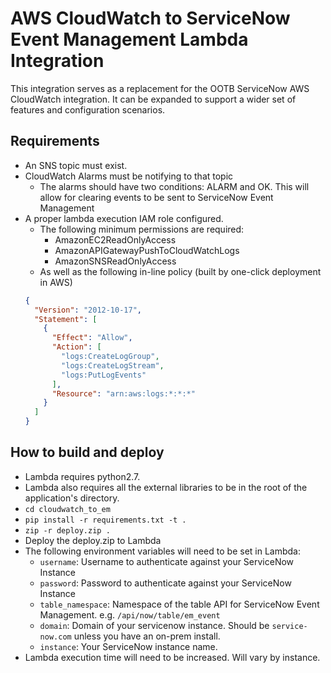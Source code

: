 # AWS CloudWatch to ServiceNow Event Management Lambda Integration

This integration serves as a replacement for the OOTB ServiceNow AWS CloudWatch integration. It can be expanded to support a wider set of features and configuration scenarios.

## Requirements
* An SNS topic must exist.
* CloudWatch Alarms must be notifying to that topic
    * The alarms should have two conditions: ALARM and OK. This will allow for clearing events to be sent to ServiceNow Event Management
* A proper lambda execution IAM role configured.
    * The following minimum permissions are required:
        * AmazonEC2ReadOnlyAccess
        * AmazonAPIGatewayPushToCloudWatchLogs
        * AmazonSNSReadOnlyAccess
    * As well as the following in-line policy (built by one-click deployment in AWS)
    ```json
    {
      "Version": "2012-10-17",
      "Statement": [
        {
          "Effect": "Allow",
          "Action": [
            "logs:CreateLogGroup",
            "logs:CreateLogStream",
            "logs:PutLogEvents"
          ],
          "Resource": "arn:aws:logs:*:*:*"
        }
      ]
    }
    ```
        
## How to build and deploy
* Lambda requires python2.7.
* Lambda also requires all the external libraries to be in the root of the application's directory.
* ```cd cloudwatch_to_em```
* ```pip install -r requirements.txt -t . ```
* ```zip -r deploy.zip .```
* Deploy the deploy.zip to Lambda
* The following environment variables will need to be set in Lambda:
    * ```username```: Username to authenticate against your ServiceNow Instance
    * ```password```: Password to authenticate against your ServiceNow Instance
    * ```table_namespace```: Namespace of the table API for ServiceNow Event Management. e.g. ```/api/now/table/em_event```
    * ```domain```: Domain of your servicenow instance. Should be ```service-now.com``` unless you have an on-prem install.
    * ```instance```: Your ServiceNow instance name.
* Lambda execution time will need to be increased. Will vary by instance.